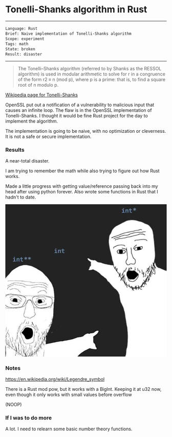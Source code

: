 # Tonelli-Shanks algorithm in Rust

---
```
Language: Rust
Brief: Naive implementation of Tonelli-Shanks algorithm
Scope: experiment
Tags: math
State: broken
Result: disaster
```
---

> The Tonelli–Shanks algorithm (referred to by Shanks as the RESSOL algorithm) is used in modular arithmetic to solve for r in a congruence of the form r2 ≡ n (mod p), where p is a prime: that is, to find a square root of n modulo p.

[Wikipedia page for Tonelli-Shanks](https://en.wikipedia.org/wiki/Tonelli%E2%80%93Shanks_algorithm)

OpenSSL put out a notification of a vulnerability to malicious input that causes an infinite loop. The flaw is in the OpenSSL
implementation of Tonelli-Shanks. I thought it would be fine Rust project for the day to implement the algorithm.

The implementation is going to be naive, with no optimization or cleverness. It is not a safe or secure implementation.

### Results

A near-total disaster. 

I am trying to remember the math while also trying to figure out how Rust works. 

Made a little progress with getting value/reference passing back into my head after using python forever. Also wrote some
functions in Rust that I hadn't to date.

![](media/pointer_meme.jpg)

### Notes

https://en.wikipedia.org/wiki/Legendre_symbol

There is a Rust mod pow, but it works with a BigInt. Keeping it at u32 now, even though it only works with small values before overflow

(NOOP)

### If I was to do more

A lot. I need to relearn some basic number theory functions. 
